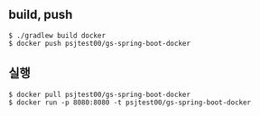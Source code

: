 ## build, push
```
$ ./gradlew build docker
$ docker push psjtest00/gs-spring-boot-docker
```

## 실행
```
$ docker pull psjtest00/gs-spring-boot-docker
$ docker run -p 8080:8080 -t psjtest00/gs-spring-boot-docker
```
